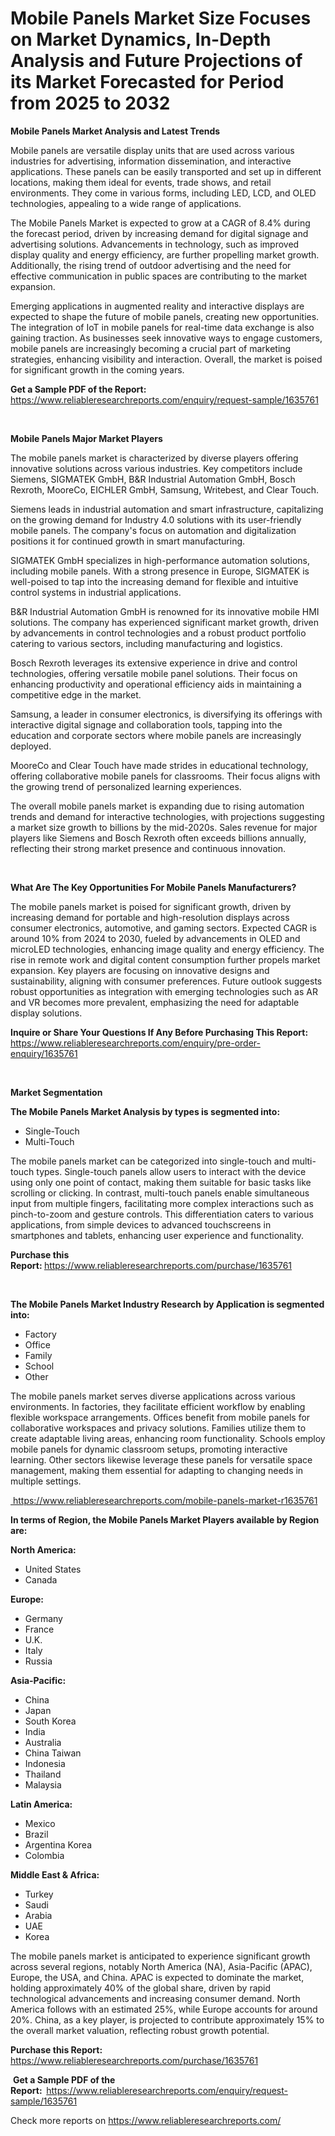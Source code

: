 <p><h1>Mobile Panels Market Size Focuses on Market Dynamics, In-Depth Analysis and Future Projections of its Market Forecasted for Period from 2025 to 2032</h1></p><p><strong>Mobile Panels Market Analysis and Latest Trends</strong></p>
<p><p>Mobile panels are versatile display units that are used across various industries for advertising, information dissemination, and interactive applications. These panels can be easily transported and set up in different locations, making them ideal for events, trade shows, and retail environments. They come in various forms, including LED, LCD, and OLED technologies, appealing to a wide range of applications.</p><p>The Mobile Panels Market is expected to grow at a CAGR of 8.4% during the forecast period, driven by increasing demand for digital signage and advertising solutions. Advancements in technology, such as improved display quality and energy efficiency, are further propelling market growth. Additionally, the rising trend of outdoor advertising and the need for effective communication in public spaces are contributing to the market expansion. </p><p>Emerging applications in augmented reality and interactive displays are expected to shape the future of mobile panels, creating new opportunities. The integration of IoT in mobile panels for real-time data exchange is also gaining traction. As businesses seek innovative ways to engage customers, mobile panels are increasingly becoming a crucial part of marketing strategies, enhancing visibility and interaction. Overall, the market is poised for significant growth in the coming years.</p></p>
<p><strong>Get a Sample PDF of the Report:&nbsp;</strong> <a href="https://www.reliableresearchreports.com/enquiry/request-sample/1635761?utm_campaign=2380&utm_medium=2&utm_source=Github&utm_content=ia&utm_term=15022025&utm_id=mobile-panels">https://www.reliableresearchreports.com/enquiry/request-sample/1635761</a></p>
<p>&nbsp;</p>
<p><strong>Mobile Panels Major Market Players</strong></p>
<p><p>The mobile panels market is characterized by diverse players offering innovative solutions across various industries. Key competitors include Siemens, SIGMATEK GmbH, B&R Industrial Automation GmbH, Bosch Rexroth, MooreCo, EICHLER GmbH, Samsung, Writebest, and Clear Touch.</p><p>Siemens leads in industrial automation and smart infrastructure, capitalizing on the growing demand for Industry 4.0 solutions with its user-friendly mobile panels. The company's focus on automation and digitalization positions it for continued growth in smart manufacturing.</p><p>SIGMATEK GmbH specializes in high-performance automation solutions, including mobile panels. With a strong presence in Europe, SIGMATEK is well-poised to tap into the increasing demand for flexible and intuitive control systems in industrial applications.</p><p>B&R Industrial Automation GmbH is renowned for its innovative mobile HMI solutions. The company has experienced significant market growth, driven by advancements in control technologies and a robust product portfolio catering to various sectors, including manufacturing and logistics.</p><p>Bosch Rexroth leverages its extensive experience in drive and control technologies, offering versatile mobile panel solutions. Their focus on enhancing productivity and operational efficiency aids in maintaining a competitive edge in the market.</p><p>Samsung, a leader in consumer electronics, is diversifying its offerings with interactive digital signage and collaboration tools, tapping into the education and corporate sectors where mobile panels are increasingly deployed. </p><p>MooreCo and Clear Touch have made strides in educational technology, offering collaborative mobile panels for classrooms. Their focus aligns with the growing trend of personalized learning experiences.</p><p>The overall mobile panels market is expanding due to rising automation trends and demand for interactive technologies, with projections suggesting a market size growth to billions by the mid-2020s. Sales revenue for major players like Siemens and Bosch Rexroth often exceeds billions annually, reflecting their strong market presence and continuous innovation.</p></p>
<p>&nbsp;</p>
<p><strong>What Are The Key Opportunities For Mobile Panels Manufacturers?</strong></p>
<p><p>The mobile panels market is poised for significant growth, driven by increasing demand for portable and high-resolution displays across consumer electronics, automotive, and gaming sectors. Expected CAGR is around 10% from 2024 to 2030, fueled by advancements in OLED and microLED technologies, enhancing image quality and energy efficiency. The rise in remote work and digital content consumption further propels market expansion. Key players are focusing on innovative designs and sustainability, aligning with consumer preferences. Future outlook suggests robust opportunities as integration with emerging technologies such as AR and VR becomes more prevalent, emphasizing the need for adaptable display solutions.</p></p>
<p><strong>Inquire or Share Your Questions If Any Before Purchasing This Report:</strong> <a href="https://www.reliableresearchreports.com/enquiry/pre-order-enquiry/1635761?utm_campaign=2380&utm_medium=2&utm_source=Github&utm_content=ia&utm_term=15022025&utm_id=mobile-panels">https://www.reliableresearchreports.com/enquiry/pre-order-enquiry/1635761</a></p>
<p>&nbsp;</p>
<p><strong>Market Segmentation</strong></p>
<p><strong>The Mobile Panels Market Analysis by types is segmented into:</strong></p>
<p><ul><li>Single-Touch</li><li>Multi-Touch</li></ul></p>
<p><p>The mobile panels market can be categorized into single-touch and multi-touch types. Single-touch panels allow users to interact with the device using only one point of contact, making them suitable for basic tasks like scrolling or clicking. In contrast, multi-touch panels enable simultaneous input from multiple fingers, facilitating more complex interactions such as pinch-to-zoom and gesture controls. This differentiation caters to various applications, from simple devices to advanced touchscreens in smartphones and tablets, enhancing user experience and functionality.</p></p>
<p><strong>Purchase this Report:&nbsp;</strong><a href="https://www.reliableresearchreports.com/purchase/1635761?utm_campaign=2380&utm_medium=2&utm_source=Github&utm_content=ia&utm_term=15022025&utm_id=mobile-panels">https://www.reliableresearchreports.com/purchase/1635761</a></p>
<p>&nbsp;</p>
<p><strong>The Mobile Panels Market Industry Research by Application is segmented into:</strong></p>
<p><ul><li>Factory</li><li>Office</li><li>Family</li><li>School</li><li>Other</li></ul></p>
<p><p>The mobile panels market serves diverse applications across various environments. In factories, they facilitate efficient workflow by enabling flexible workspace arrangements. Offices benefit from mobile panels for collaborative workspaces and privacy solutions. Families utilize them to create adaptable living areas, enhancing room functionality. Schools employ mobile panels for dynamic classroom setups, promoting interactive learning. Other sectors likewise leverage these panels for versatile space management, making them essential for adapting to changing needs in multiple settings.</p></p>
<p><a href="https://www.reliableresearchreports.com/mobile-panels-market-r1635761?utm_campaign=2380&utm_medium=2&utm_source=Github&utm_content=ia&utm_term=15022025&utm_id=mobile-panels">&nbsp;https://www.reliableresearchreports.com/mobile-panels-market-r1635761</a></p>
<p><strong>In terms of Region, the Mobile Panels Market Players available by Region are:</strong></p>
<p>
    <p> <strong> North America: </strong>
        <ul>
            <li>United States</li>
            <li>Canada</li>
        </ul>
        </p> 
    <p> <strong> Europe: </strong>
        <ul>
            <li>Germany</li>
            <li>France</li>
            <li>U.K.</li>
            <li>Italy</li>
            <li>Russia</li>
        </ul>
        </p> 
    <p> <strong> Asia-Pacific: </strong>
        <ul>
            <li>China</li>
            <li>Japan</li>
            <li>South Korea</li>
            <li>India</li>
            <li>Australia</li>
            <li>China Taiwan</li>
            <li>Indonesia</li>
            <li>Thailand</li>
            <li>Malaysia</li>
        </ul>
        </p> 
    <p> <strong> Latin America: </strong>
        <ul>
            <li>Mexico</li>
            <li>Brazil</li>
            <li>Argentina Korea</li>
            <li>Colombia</li>
        </ul>
        </p> 
    <p> <strong> Middle East & Africa: </strong>
        <ul>
            <li>Turkey</li>
            <li>Saudi</li>
            <li>Arabia</li>
            <li>UAE</li>
            <li>Korea</li>
        </ul>
    </p>
    </p>
<p><p>The mobile panels market is anticipated to experience significant growth across several regions, notably North America (NA), Asia-Pacific (APAC), Europe, the USA, and China. APAC is expected to dominate the market, holding approximately 40% of the global share, driven by rapid technological advancements and increasing consumer demand. North America follows with an estimated 25%, while Europe accounts for around 20%. China, as a key player, is projected to contribute approximately 15% to the overall market valuation, reflecting robust growth potential.</p></p>
<p><strong>Purchase this Report: </strong><a href="https://www.reliableresearchreports.com/purchase/1635761?utm_campaign=2380&utm_medium=2&utm_source=Github&utm_content=ia&utm_term=15022025&utm_id=mobile-panels">https://www.reliableresearchreports.com/purchase/1635761</a></p>
<p>&nbsp;<strong>Get a Sample PDF of the Report:&nbsp;&nbsp;</strong><a href="https://www.reliableresearchreports.com/enquiry/request-sample/1635761?utm_campaign=2380&utm_medium=2&utm_source=Github&utm_content=ia&utm_term=15022025&utm_id=mobile-panels">https://www.reliableresearchreports.com/enquiry/request-sample/1635761</a></p>
<p><strong></strong></p>
<p>Check more reports on <a href="https://www.reliableresearchreports.com/?utm_campaign=2380&utm_medium=2&utm_source=Github&utm_content=ia&utm_term=15022025&utm_id=mobile-panels">https://www.reliableresearchreports.com/</a></p>